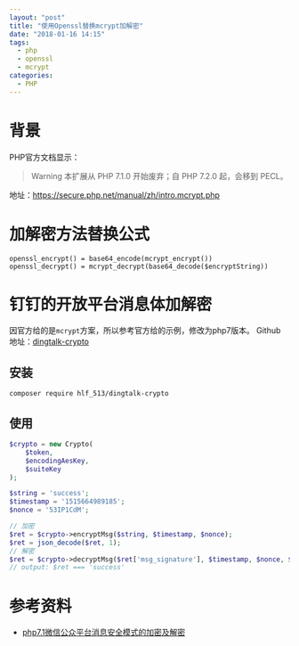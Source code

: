 ```yaml
---
layout: "post"
title: "使用Openssl替换mcrypt加解密"
date: "2018-01-16 14:15"
tags:
  - php
  - openssl
  - mcrypt
categories:
  - PHP
---
```


# 背景

PHP官方文档显示：
> Warning 本扩展从 PHP 7.1.0 开始废弃；自 PHP 7.2.0 起，会移到 PECL。

地址：https://secure.php.net/manual/zh/intro.mcrypt.php

<!-- more -->

# 加解密方法替换公式

```
openssl_encrypt() = base64_encode(mcrypt_encrypt())
openssl_decrypt() = mcrypt_decrypt(base64_decode($encryptString))
```

# 钉钉的开放平台消息体加解密
因官方给的是`mcrypt`方案，所以参考官方给的示例，修改为php7版本。
Github 地址：[dingtalk-crypto](https://github.com/hlf513/dingtalk-crypto)

## 安装
```
composer require hlf_513/dingtalk-crypto
```
## 使用
``` php
$crypto = new Crypto(
    $token,
    $encodingAesKey,
    $suiteKey
);

$string = 'success';
$timestamp = '1515664989185';
$nonce = '53IP1CdM';

// 加密
$ret = $crypto->encryptMsg($string, $timestamp, $nonce);
$ret = json_decode($ret, 1);
// 解密
$ret = $crypto->decryptMsg($ret['msg_signature'], $timestamp, $nonce, $ret['encrypt']);
// output: $ret === 'success'
```


# 参考资料

* [php7.1微信公众平台消息安全模式的加密及解密](http://blog.csdn.net/sapperlab/article/details/56672443)
